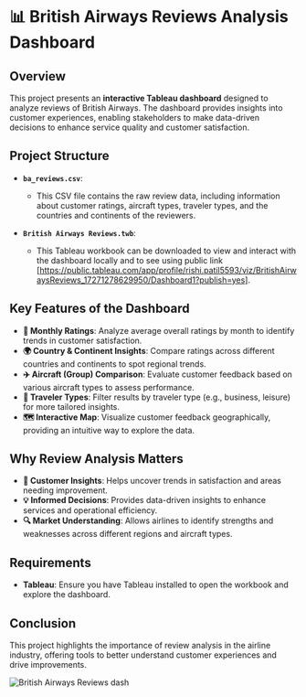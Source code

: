 # 📊 British Airways Reviews Analysis Dashboard

## Overview
This project presents an **interactive Tableau dashboard** designed to analyze reviews of British Airways. The dashboard provides insights into customer experiences, enabling stakeholders to make data-driven decisions to enhance service quality and customer satisfaction. 

## Project Structure
- **`ba_reviews.csv`**: 
  - This CSV file contains the raw review data, including information about customer ratings, aircraft types, traveler types, and the countries and continents of the reviewers.
  
- **`British Airways Reviews.twb`**: 
  - This Tableau workbook can be downloaded to view and interact with the dashboard locally and to see using public link [https://public.tableau.com/app/profile/rishi.patil5593/viz/BritishAirwaysReviews_17271278629950/Dashboard1?publish=yes]. 

## Key Features of the Dashboard
- **📅 Monthly Ratings**: Analyze average overall ratings by month to identify trends in customer satisfaction.
- **🌍 Country & Continent Insights**: Compare ratings across different countries and continents to spot regional trends.
- **✈️ Aircraft (Group) Comparison**: Evaluate customer feedback based on various aircraft types to assess performance.
- **🧳 Traveler Types**: Filter results by traveler type (e.g., business, leisure) for more tailored insights.
- **🗺️ Interactive Map**: Visualize customer feedback geographically, providing an intuitive way to explore the data.

## Why Review Analysis Matters
- **🎯 Customer Insights**: Helps uncover trends in satisfaction and areas needing improvement.
- **💡 Informed Decisions**: Provides data-driven insights to enhance services and operational efficiency.
- **🔍 Market Understanding**: Allows airlines to identify strengths and weaknesses across different regions and aircraft types.


## Requirements
- **Tableau**: Ensure you have Tableau installed to open the workbook and explore the dashboard.

## Conclusion
This project highlights the importance of review analysis in the airline industry, offering tools to better understand customer experiences and drive improvements. 


![British Airways Reviews dash](https://github.com/user-attachments/assets/5f848965-2743-4325-ad6e-cd6217369d98)
